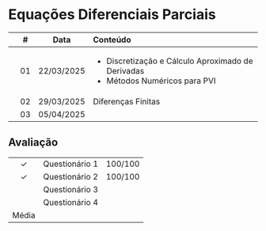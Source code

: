 # Equações Diferenciais Parciais

|  | # | Data | Conteúdo |
|:---:|:---:|:---:|:---|
|  | 01 | 22/03/2025 | <ul><li>Discretização e Cálculo Aproximado de Derivadas</li><li>Métodos Numéricos para PVI</li></ul> |
|  | 02 | 29/03/2025 | Diferenças Finitas |
|  | 03 | 05/04/2025 |  |

## Avaliação
|  |  |  |
|:---:|:---:|:---:|
| &check; | Questionário 1 | 100/100 |
| &check; | Questionário 2 | 100/100 |
|  | Questionário 3 |  |
|  | Questionário 4 |  |
| Média |  |  |